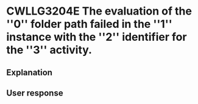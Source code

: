 # CWLLG3204E The evaluation of the ''0'' folder path failed in the ''1'' instance with the ''2'' identifier for the ''3'' activity.

## Explanation

## User response